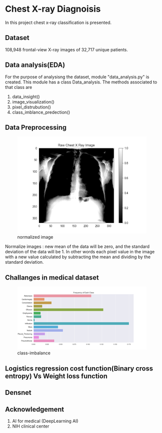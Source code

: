 # Chest X-ray Diagnoisis
In this project chest x-ray classification is presented.

## Dataset
108,948 frontal-view X-ray images of 32,717 unique patients.

## Data analysis(EDA)
For the purpose of analysisng the dataset, module "data_analysis.py" is created. This module has a class Data_analysis. The methods associated to that class are 
1. data_insight()
2. image_visualization()
3. pixel_distrubution()
4. class_imblance_predection()

## Data Preprocessing


<figure>
<img src="img/raw_image.png" alt="drawing" >
<figcaption> normalized image</figcaption>
</figure>
Normalize images : new mean of the data will be zero, and the standard deviation of the data will be 1. In other words each pixel value in the image with a new value calculated by subtracting the mean and dividing by the standard deviation.

## Challanges in medical dataset
<figure>
<img src="img/class_imbalance.png" alt="drawing" >
<figcaption> class-imbalance</figcaption>
</figure>

## Logistics regression cost function(Binary cross entropy) Vs Weight loss function 

## Densnet

## Acknowledgement 
1. AI for medical (DeepLearning AI) 
2. NIH clinical center 
 
